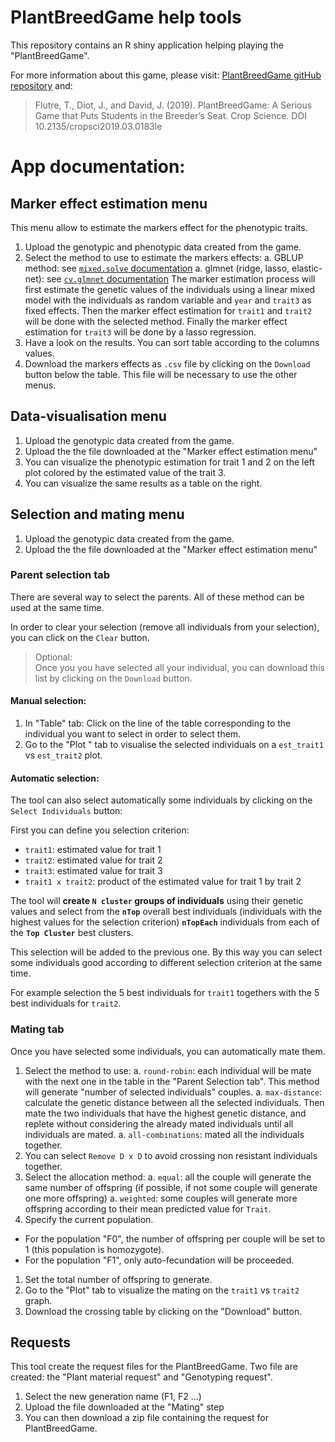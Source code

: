 # PlantBreedGame help tools


This repository contains an R shiny application helping playing the "PlantBreedGame".

For more information about this game, please visit: [PlantBreedGame gitHub repository](https://github.com/timflutre/PlantBreedGame) and:

> Flutre, T., Diot, J., and David, J. (2019). PlantBreedGame: A Serious Game that Puts Students in the Breeder’s Seat. Crop Science. DOI 10.2135/cropsci2019.03.0183le



# App documentation:

## Marker effect estimation menu

This menu allow to estimate the markers effect for the phenotypic traits.

1. Upload the genotypic and phenotypic data created from the game.
1. Select the method to use to estimate the markers effects:
  a. GBLUP method: see [`mixed.solve` documentation](https://www.rdocumentation.org/packages/rrBLUP/versions/4.6.1/topics/mixed.solve)
  a. glmnet (ridge, lasso, elastic-net): see [`cv.glmnet` documentation](https://www.rdocumentation.org/packages/glmnet/versions/4.0-2/topics/cv.glmnet)
  The marker estimation process will first estimate the genetic values of the individuals using a linear mixed model with the individuals as random variable and `year` and `trait3` as fixed effects.
  Then the marker effect estimation for `trait1` and `trait2` will be done with the selected method. Finally the marker effect estimation for `trait3` will be done by a lasso regression.
1. Have a look on the results. You can sort table according to the columns values.
1. Download the markers effects as `.csv` file by clicking on the `Download` button below the table. This file will be necessary to use the other menus.




## Data-visualisation menu

1. Upload the genotypic data created from the game.
1. Upload the the file downloaded at the "Marker effect estimation menu"
1. You can visualize the phenotypic estimation for trait 1 and 2 on the left plot colored by the estimated value of the trait 3. 
1. You can visualize the same results as a table on the right.



## Selection and mating menu

1. Upload the genotypic data created from the game.
1. Upload the the file downloaded at the "Marker effect estimation menu"

### Parent selection tab

There are several way to select the parents. All of these method can be used at the same time.

In order to clear your selection (remove all individuals from your selection), you can click on the `Clear` button. 

> Optional:  
> Once you you have selected all your individual, you can download this list by clicking on the `Download` button.

#### Manual selection:

1. In "Table" tab: Click on the line of the table corresponding to the individual you want to select in order to select them.
1. Go to the "Plot " tab to visualise the selected individuals on a `est_trait1` vs `est_trait2` plot.


#### Automatic selection:

The tool can also select automatically some individuals by clicking on the 
`Select Individuals` button:

First you can define you selection criterion: 
  - `trait1`: estimated value for trait 1
  - `trait2`: estimated value for trait 2
  - `trait3`: estimated value for trait 3
  - `trait1 x trait2`: product of the estimated value for trait 1 by trait 2


The tool will **create `N cluster` groups of individuals** using their genetic
values and select from the **`nTop`** overall best individuals (individuals with the 
highest values for the selection criterion) **`nTopEach`** individuals from each 
of the **`Top Cluster`** best clusters.

This selection will be added to the previous one. By this way you can select 
some individuals good according to different selection criterion at the same time.

For example selection the 5 best individuals for `trait1` togethers with 
the 5 best individuals for `trait2`.


### Mating tab

Once you have selected some individuals, you can automatically mate them.

1. Select the method to use:
  a. `round-robin`: each individual will be mate with the next one in the table 
  in the "Parent Selection tab". This method will generate "number of selected individuals" couples.
  a. `max-distance`: calculate the genetic distance between all the selected individuals. Then mate the two individuals that have the highest genetic distance, and replete without considering the already mated individuals until all individuals are mated.
  a. `all-combinations`: mated all the individuals together.
1. You can select `Remove D x D` to avoid crossing non resistant individuals together.
1. Select the allocation method:
  a. `equal`: all the couple will generate the same number of offspring (if possible, if not some couple will generate one more offspring)
  a. `weighted`: some couples will generate more offspring according to their mean predicted value for `Trait`.
1. Specify the current population.
  - For the population "F0", the number of offspring per couple will be set to 1 (this population is homozygote).
  - For the population "F1", only auto-fecundation will be proceeded.
1. Set the total number of offspring to generate.
1. Go to the "Plot" tab to visualize the mating on the `trait1` vs `trait2` graph.
1. Download the crossing table by clicking on the "Download" button.



## Requests 

This tool create the request files for the PlantBreedGame. Two file are created:
the "Plant material request" and "Genotyping request".

1. Select the new generation name (F1, F2 ...)
1. Upload the file downloaded at the "Mating" step
1. You can then download a zip file containing the request for PlantBreedGame.
